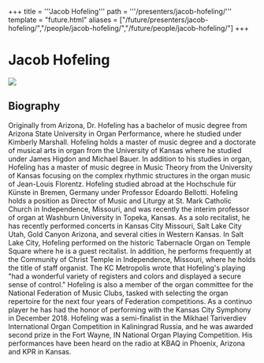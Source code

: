 +++
title = '''Jacob Hofeling'''
path = '''/presenters/jacob-hofeling/'''
template = "future.html"
aliases = ["/future/presenters/jacob-hofeling/","/people/jacob-hofeling/","/future/people/jacob-hofeling/"]
+++

<h1>Jacob Hofeling</h1>

<img class="speaker-photo" src="https://custom.cvent.com/C3A4539B19F74ABCB6FCE437F6BC0A74/files/event/910aaf2914d44586a56fbd0b3b2c31c0/d3729e7b6b1d4cc18aba0fe6acca874e.jpg">
<h2>Biography</h2>
<p>Originally from Arizona, Dr. Hofeling has a bachelor of music degree from Arizona State University in Organ Performance, where he studied under Kimberly Marshall. Hofeling holds a master of music degree and a doctorate of musical arts in organ from the University of Kansas where he studied under James Higdon and Michael Bauer. In addition to his studies in organ, Hofeling has a master of music degree in Music Theory from the University of Kansas focusing on the complex rhythmic structures in the organ music of Jean-Louis Florentz. Hofeling studied abroad at the Hochschule für Künste in Bremen, Germany under Professor Edoardo Bellotti. Hofeling holds a position as Director of Music and Liturgy at St. Mark Catholic Church in Independence, Missouri, and was recently the interim professor of organ at Washburn University in Topeka, Kansas. As a solo recitalist, he has recently performed concerts in Kansas City Missouri, Salt Lake City Utah, Gold Canyon Arizona, and several cities in Western Kansas. In Salt Lake City, Hofeling performed on the historic Tabernacle Organ on Temple Square where he is a guest recitalist. In addition, he performs frequently at the Community of Christ Temple in Independence, Missouri, where he holds the title of staff organist. The KC Metropolis wrote that Hofeling's playing "had a wonderful variety of registers and colors and displayed a secure sense of control." Hofeling is also a member of the organ committee for the National Federation of Music Clubs, tasked with selecting the organ repertoire for the next four years of Federation competitions. As a continuo player he has had the honor of performing with the Kansas City Symphony in December 2018. Hofeling was a semi-finalist in the Mikhael Tariverdiev International Organ Competition in Kaliningrad Russia, and he was awarded second prize in the Fort Wayne, IN National Organ Playing Competition. His performances have been heard on the radio at KBAQ in Phoenix, Arizona and KPR in Kansas.</p>

